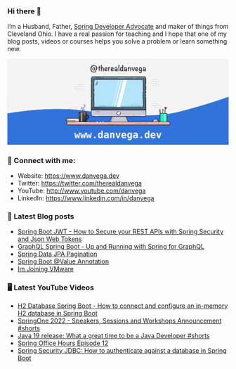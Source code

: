 ### Hi there 👋

I’m a Husband, Father, [Spring Developer Advocate](https://tanzu.vmware.com/developer/advocates/) and maker of things from Cleveland Ohio. I have a real passion for teaching and I hope that one of my blog posts, videos or courses helps you solve a problem or learn something new.

![Profile Header](./github_profile_header.png)

### 🤝 Connect with me:

- Website: https://www.danvega.dev
- Twitter: https://twitter.com/therealdanvega
- YouTube: http://www.youtube.com/danvega
- LinkedIn: https://www.linkedin.com/in/danvega

### 📝 Latest Blog posts

<!-- BLOG-POST-LIST:START -->
- [Spring Boot JWT - How to Secure your REST APIs with Spring Security and Json Web Tokens](https://www.danvega.dev/blog/2022/09/06/spring-security-jwt)
- [GraphQL Spring Boot - Up and Running with Spring for GraphQL](https://www.danvega.dev/blog/2022/05/17/spring-for-graphql)
- [Spring Data JPA Pagination](https://www.danvega.dev/blog/2022/05/12/spring-data-jpa-pagination)
- [Spring Boot @Value Annotation](https://www.danvega.dev/blog/2022/05/11/spring-boot-value-annotation)
- [Im Joining VMware](https://www.danvega.dev/blog/2022/01/24/im-joining-vmware)
<!-- BLOG-POST-LIST:END -->

### 🖥 Latest YouTube Videos

<!-- YOUTUBE:START -->
- [H2 Database Spring Boot - How to connect and configure an in-memory H2 database in Spring Boot](https://www.youtube.com/watch?v=PSrHcCwvfVQ)
- [SpringOne 2022 - Speakers, Sessions and Workshops Announcement #shorts](https://www.youtube.com/watch?v=BP71pgx1bi4)
- [Java 19 release: What a great time to be a Java Developer #shorts](https://www.youtube.com/watch?v=KirPiS-M_Gg)
- [Spring Office Hours Episode 12](https://www.youtube.com/watch?v=mquczsmTIm8)
- [Spring Security JDBC: How to authenticate against a database in Spring Boot](https://www.youtube.com/watch?v=d7ZmZFbE_qY)
<!-- YOUTUBE:END -->
